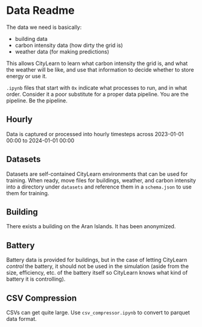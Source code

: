 # Data Readme

The data we need is basically:

* building data
* carbon intensity data (how dirty the grid is)
* weather data (for making predictions)

This allows CityLearn to learn what carbon intensity the grid is, and what the weather will be like, and use that information to decide whether to store energy or use it.

`.ipynb` files that start with `0x` indicate what processes to run, and in what order. Consider it a poor substitute for a proper data pipeline. You are the pipeline. Be the pipeline.

## Hourly

Data is captured or processed into hourly timesteps across 2023-01-01 00:00 to 2024-01-01 00:00

## Datasets

Datasets are self-contained CityLearn environments that can be used for training. When ready, move files for buildings, weather, and carbon intensity into a directory under `datasets` and reference them in a `schema.json` to use them for training.

## Building

There exists a building on the Aran Islands. It has been anonymized.

## Battery

Battery data is provided for buildings, but in the case of letting CityLearn _control_ the battery, it should not be used in the simulation (aside from the size, efficiency, etc. of the battery itself so CityLearn knows what kind of battery it is controlling).

## CSV Compression

CSVs can get quite large. Use `csv_compressor.ipynb` to convert to parquet data format.


